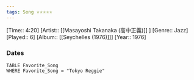 ```yaml
---
tags: Song ⭐⭐⭐⭐⭐ 
---
```

[Time:: 4:20]
[Artist:: [[Masayoshi Takanaka (高中正義)]] ]
[Genre:: Jazz]
[Played:: 6]
[Album:: [[Seychelles (1976)]]]
[Year:: 1976]
### Dates
````dataview
TABLE Favorite_Song
WHERE Favorite_Song = "Tokyo Reggie"
````